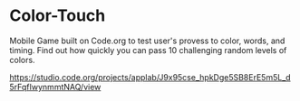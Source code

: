 # Color-Touch
Mobile Game built on Code.org to test user's provess to color, words, and timing.
Find out how quickly you can pass 10 challenging random levels of colors.

https://studio.code.org/projects/applab/J9x95cse_hpkDge5SB8ErE5m5L_d5rFqfIwynmmtNAQ/view

